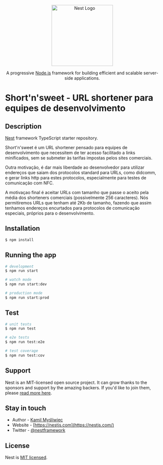<p align="center">
  <a href="http://nestjs.com/" target="blank"><img src="https://nestjs.com/img/logo-small.svg" width="200" alt="Nest Logo" /></a>
</p>

[circleci-image]: https://img.shields.io/circleci/build/github/nestjs/nest/master?token=abc123def456
[circleci-url]: https://circleci.com/gh/nestjs/nest

  <p align="center">A progressive <a href="http://nodejs.org" target="_blank">Node.js</a> framework for building efficient and scalable server-side applications.</p>

# Short'n'sweet - URL shortener para equipes de desenvolvimento

## Description

[Nest](https://github.com/nestjs/nest) framework TypeScript starter repository.

Short'n'sweet é um URL shortener pensado para equipes de desenvolvimento que necessitem de ter acesso facilitado a links minificados, sem se submeter às tarifas impostas pelos sites comerciais. 

Outra motivação, é dar mais liberdade ao desenvolvedor para utilizar endereços que saiam dos protocolos standard para URLs, como didcomm, e gerar links http para estes protocolos, especialmente para testes de comunicação com NFC. 

A motivaçao final é aceitar URLs com tamanho que passe o aceito pela média dos shorteners comerciais (possivelmente 256 caracteres). Nós permitiremos URLs que tenham até 2Kb de tamanho, fazendo que assim tenhamos endereços encurtados para protocolos de comunicação especiais, próprios para o desenvolvimento. 




## Installation

```bash
$ npm install
```

## Running the app

```bash
# development
$ npm run start

# watch mode
$ npm run start:dev

# production mode
$ npm run start:prod
```

## Test

```bash
# unit tests
$ npm run test

# e2e tests
$ npm run test:e2e

# test coverage
$ npm run test:cov
```

## Support

Nest is an MIT-licensed open source project. It can grow thanks to the sponsors and support by the amazing backers. If you'd like to join them, please [read more here](https://docs.nestjs.com/support).

## Stay in touch

- Author - [Kamil Myśliwiec](https://kamilmysliwiec.com)
- Website - [https://nestjs.com](https://nestjs.com/)
- Twitter - [@nestframework](https://twitter.com/nestframework)

## License

Nest is [MIT licensed](LICENSE).
